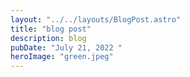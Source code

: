 ```yaml
---
layout: "../../layouts/BlogPost.astro"
title: "blog post"
description: blog
pubDate: "July 21, 2022 "
heroImage: "green.jpeg"
---
```


